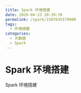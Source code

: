 ```yaml
---
title: Spark 环境搭建
date: 2020-04-23 20:39:39
permalink: /spark/1587645579000
tags: 
  - 环境搭建
categories: 
  - 大数据
  - Spark
---
```

# Spark 环境搭建

 Spark 环境搭建
